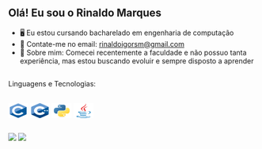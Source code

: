 ## Olá! Eu sou o Rinaldo Marques

- 🖥️ Eu estou cursando bacharelado em engenharia de computação
- 📧 Contate-me no email: rinaldoigorsm@gmail.com
- 🙂 Sobre mim: Comecei recentemente a faculdade e não possuo tanta experiência, mas estou buscando evoluir e sempre disposto a aprender

## 
Linguagens e Tecnologias:
<div style="display: inline_block"><br>
  <img align="center" alt="Rinaldo-Csharp" height="30" width="40" src="https://raw.githubusercontent.com/devicons/devicon/master/icons/c/c-original.svg">
  <img align="center" alt="Rinaldo-Csharp" height="30" width="40" src="https://raw.githubusercontent.com/devicons/devicon/master/icons/cplusplus/cplusplus-original.svg">
  <img align="center" alt="Rinaldo-Python" height="30" width="40" src="https://raw.githubusercontent.com/devicons/devicon/master/icons/python/python-original.svg">
  <img align="center" alt="Rinaldo-CSS" height="30" width="40" src="https://raw.githubusercontent.com/devicons/devicon/master/icons/java/java-original.svg">
</div>

##
<div> 
  <a href="https://www.instagram.com/rinaldo.marques_" target="_blank"><img src="https://img.shields.io/badge/-Instagram-%23E4405F?style=for-the-badge&logo=instagram&logoColor=white" target="_blank"></a>
  <a href = "mailto:rinaldoigorsm@gmail.com"><img src="https://img.shields.io/badge/Gmail-D14836?style=for-the-badge&logo=gmail&logoColor=white" target="_blank"></a>
</div>

